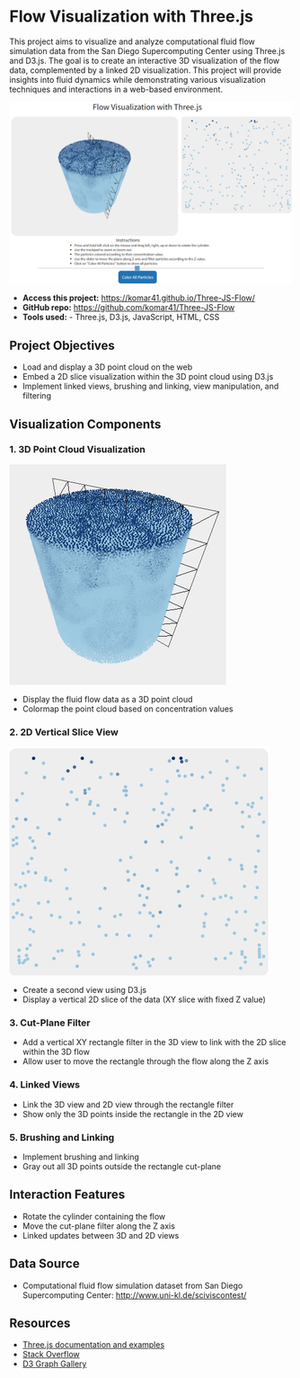 # Flow Visualization with Three.js

This project aims to visualize and analyze computational fluid flow simulation data from the San Diego Supercomputing Center using Three.js and D3.js. The goal is to create an interactive 3D visualization of the flow data, complemented by a linked 2D visualization. This project will provide insights into fluid dynamics while demonstrating various visualization techniques and interactions in a web-based environment.

![image](imgs/flow-final.png)

- __Access this project:__ https://komar41.github.io/Three-JS-Flow/
- __GitHub repo:__ https://github.com/komar41/Three-JS-Flow
- __Tools used:__ - Three.js, D3.js, JavaScript, HTML, CSS

## Project Objectives

- Load and display a 3D point cloud on the web
- Embed a 2D slice visualization within the 3D point cloud using D3.js
- Implement linked views, brushing and linking, view manipulation, and filtering

## Visualization Components

### 1. 3D Point Cloud Visualization
![image](imgs/flow-cylinder.png)
- Display the fluid flow data as a 3D point cloud
- Colormap the point cloud based on concentration values

### 2. 2D Vertical Slice View
![image](imgs/2d-vertical-slice.png)
- Create a second view using D3.js
- Display a vertical 2D slice of the data (XY slice with fixed Z value)

### 3. Cut-Plane Filter
- Add a vertical XY rectangle filter in the 3D view to link with the 2D slice within the 3D flow
- Allow user to move the rectangle through the flow along the Z axis

### 4. Linked Views
- Link the 3D view and 2D view through the rectangle filter
- Show only the 3D points inside the rectangle in the 2D view

### 5. Brushing and Linking
- Implement brushing and linking
- Gray out all 3D points outside the rectangle cut-plane

## Interaction Features
- Rotate the cylinder containing the flow
- Move the cut-plane filter along the Z axis
- Linked updates between 3D and 2D views

## Data Source
- Computational fluid flow simulation dataset from San Diego Supercomputing Center: http://www.uni-kl.de/sciviscontest/

## Resources
- [Three.js documentation and examples](http://threejs.org/docs/)
- [Stack Overflow](https://stackoverflow.com/)
- [D3 Graph Gallery](https://d3-graph-gallery.com/)